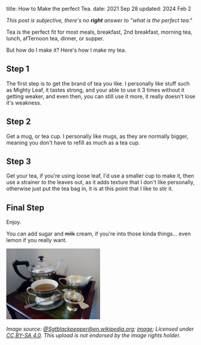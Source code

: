 title: How to Make the perfect Tea.
date: 2021 Sep 28
updated: 2024 Feb 2

*This post is subjective, there's no **right** answer to "what is the perfect tea."*

Tea is the perfect fit for most meals, breakfast, 2nd breakfast, morning tea, lunch, afTernoon tea, dinner, or supper.

But how do I make it? Here's how I make my tea.

## Step 1

The first step is to get the brand of tea you like. I personally like stuff such as Mighty Leaf, it tastes strong, and your able to use it 3 times without it getting weaker, and even then, you can still use it more, it really doesn't lose it's weakness.

## Step 2

Get a mug, or tea cup. I personally like mugs, as they are normally bigger, meaning you don't have to refill as much as a tea cup.

## Step 3

Get your tea, if you're using loose leaf, I'd use a smaller cup to make it, then use a strainer to the leaves out, as it adds texture that I don't like personally, otherwise just put the tea bag in, it is at this point that I like to stir it.

## Final Step

Enjoy.

You can add sugar and <s>milk</s> cream, if you're into those kinda things... even lemon if you really want.

<img src="/blog-files/English_teaware.jpg" type="image/jpeg" width="250" />

*Image source: [@Sgtblackpepper@en.wikipedia.org](https://commons.wikimedia.org/wiki/User:Sgtblackpepper); [image](https://en.wikipedia.org/wiki/File:English_teaware.jpg); Licensed under [CC BY-SA 4.0](https://creativecommons.org/licenses/by-sa/4.0/deed.en). This upload is not endorsed by the image rights holder.*
